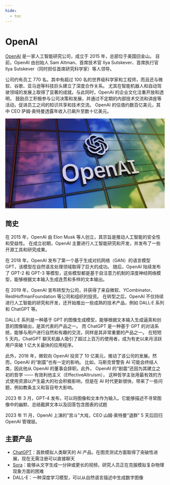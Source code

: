 ```yaml
---
hide:
  - toc
---
```


# OpenAI

[OpenAI](https://openai.com/) 是一家人工智能研究公司，成立于 2015 年，总部位于美国旧金山。
目前，OpenAI 由创始人 Sam Altman、首席技术官 Ilya Sutskever、首席执行官 Ilya Sutskever（同时担任首席研究科学家）等人领导。

公司约有员工 770 名。其中有超过 100 名的世界级科学家和工程师，而且还与微软、谷歌、亚马逊等科技巨头建立了深度合作关系。
尤其在智能机器人和自动驾驶领域的发展上取得了显著的成就。与此同时，OpenAI 的企业文化注重开放和透明，
鼓励员工积极参与公司决策和发展，并通过不定期的内部技术交流和讲座等活动，促进员工之间的知识共享和技术交流。
OpenAI 的估值约数百亿美元，其中 CEO 萨姆·奥特曼透露年收入已飙升至数十亿美元。

![openai logo](./images/openai01.jpg)

## 简史

在 2015 年，OpenAI 由 Elon Musk 等人创立，其宗旨是推动人工智能的安全性和受益性。
在成立初期，OpenAI 主要进行人工智能研究和开发，并发布了一些开源工具和研究成果。

在 2018 年，OpenAI 发布了第一个基于生成对抗网络（GAN）的语言模型 GPT，该模型在自然语言处理领域取得了巨大的成功。
随后，OpenAI 陆续发布了 GPT-2 和 GPT-3 等模型，这些模型都是基于自注意力机制的深度神经网络模型，能够根据文本输入生成连贯和多样的文本输出。

在 2019 年，OpenAI 宣布转型为公司，并获得了来自微软、YCombinator、ReidHoffmanFoundation 等公司和组织的投资。
在转型之后，OpenAI 不仅持续进行人工智能的研究和开发，还开始推出一些成熟的技术产品，例如 DALL·E 系列和 ChatGPT 等。

DALL·E 系列是一种基于 GPT 的图像生成模型，能够根据文本输入生成逼真和创意的图像输出，是其代表的产品之一。
而 ChatGPT 是一种基于 GPT 的对话系统，能够与用户进行自然和有趣的交流，同样是其非常重要的产品之一。
在短短 5 天内，ChatGPT 聊天机器人吸引了超过上百万的使用者，成为有史以来月活跃用户突破 1 亿大关最快的应用程序。

此外，2018 年，微软向 OpenAI 投资了 10 亿美元，推动了该公司的发展。然而，OpenAI 的“剧震”也有一定的影响。
比如，马斯克曾警告 AI 可能会终结人类，因此他从 OpenAI 的董事会辞职。此外，
OpenAI 的“剧震”还因为其建立之初的哲学 —— 有效利他主义（EffectiveAltruism），
这种哲学主张用最有效的方式使用资源以产生最大的社会积极影响，但是在 AI 时代更新很快，带来了一些问题，例如教条主义和盲目夸大影响。

2023 年 3 月，GPT-4 发布，可以将图像和文本作为输入。它能够描述不寻常图像中的幽默、总结截屏文本以及回答包含图表的试题

2023 年 11 月，OpenAI 上演的“宫斗”大戏，CEO 山姆·奥特曼“退群” 5 天后回归 OpenAI 管理层。

## 主要产品

- [ChatGPT](https://chat.openai.com/)：首款模拟人类聊天的 AI 产品，在图灵测试方面取得了突破性进展，现在无需注册可以直接聊天
- [Sora](https://openai.com/sora)：能够从文字生成一分钟或更长的视频，研究人员正在克服模拟复杂物理现象方面的困难
- DALL-E：一种深度学习模型，可以从自然语言描述中生成数字图像
